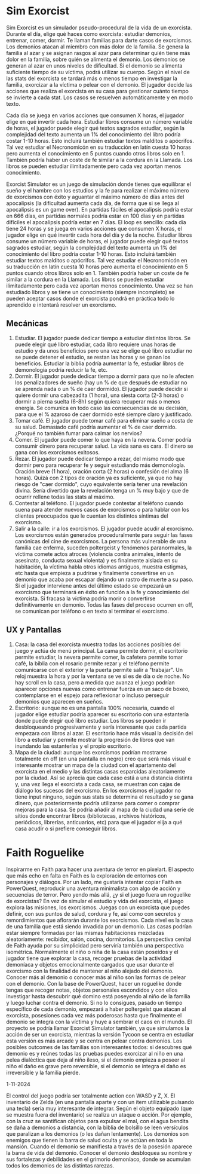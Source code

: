 # Sim Exorcist
Sim Exorcist es un simulador pseudo-procedural de la vida de un exorcista. Durante el día, elige qué haces como exorcista: estudiar demonios, entrenar, comer, dormir. Te llaman familias para darte casos de exorcismos. Los demonios atacan al miembro con más dolor de la familia. Se genera la familia al azar y se asignan rasgos al azar para determinar quién tiene más dolor en la familia, sobre quién se alimenta el demonio. Los demonios se generan al azar en unos niveles de dificultad. Si el demonio se alimenta suficiente tiempo de su víctima, podrá utilizar su cuerpo. Según el nivel de las stats del exorcista se tardará más o menos tiempo en investigar la familia, exorcizar a la víctima o pelear con el demonio. El jugador decide las acciones que realiza el exorcista en su casa para gestionar cuánto tiempo se invierte a cada stat. Los casos se resuelven automáticamente y en modo texto.

Cada día se juega en varios acciones que consumen X horas, el jugador elige en qué invertir cada hora. Estudiar libros consume un número variable de horas, el jugador puede elegir qué textos sagrados estudiar, según la complejidad del texto aumenta un 1% del conocimiento del libro podría costar 1-10 horas. Esto incluirá también estudiar textos malditos o apócrifos. Tal vez estudiar el Necronomicón en su traducción en latín cuesta 10 horas pero aumenta el conocimiento en 5 puntos cuando otros libros solo en 1. También podría haber un coste de fe similar a la cordura en la Llamada. Los libros se pueden estudiar ilimitadamente pero cada vez aportan menos conocimiento. 

Exorcist Simulator es un juego de simulación donde tienes que equilibrar el sueño y el hambre con los estudios y la fe para realizar el máximo número de exorcismos con éxito y aguantar el máximo número de días antes del apocalipsis (la dificultad aumenta cada día, de forma que si se llega al apocalipsis es un game over). En partidas fáciles el apocalipsis podría estar en 666 días, en partidas normales podría estar en 100 días y en partidas difíciles el apocalipsis podría estar en 7 días. El loop es sencillo: cada día tiene 24 horas y se juega en varios acciones que consumen X horas, el jugador elige en qué invertir cada hora del día y de la noche. Estudiar libros consume un número variable de horas, el jugador puede elegir qué textos sagrados estudiar, según la complejidad del texto aumenta un 1% del conocimiento del libro podría costar 1-10 horas. Esto incluirá también estudiar textos malditos o apócrifos. Tal vez estudiar el Necronomicón en su traducción en latín cuesta 10 horas pero aumenta el conocimiento en 5 puntos cuando otros libros solo en 1. También podría haber un coste de fe similar a la cordura en la Llamada. Los libros se pueden estudiar ilimitadamente pero cada vez aportan menos conocimiento. Una vez se han estudiado libros y se tiene un conocimiento (siempre incompleto) se pueden aceptar casos donde el exorcista pondrá en práctica todo lo aprendido e intentará resolver un exorcismo.

## Mecánicas
1. Estudiar. El jugador puede dedicar tiempo a estudiar distintos libros. Se puede elegir qué libro estudiar, cada libro requiere unas horas de estudio y da unos beneficios pero una vez se elige qué libro estudiar no se puede detener el estudio, se restan las horas y se ganan los beneficios. Estudiar la biblia podría aumentar la fe, estudiar libros de demonología podría reducir la fe, etc.
2. Dormir. El jugador puede dedicar tiempo a dormir para que no le afecten los penalizadores de sueño (hay un % de que después de estudiar no se aprenda nada o un % de caer dormido). El jugador puede decidir si quiere dormir una cabezadita (1 hora), una siesta corta (2-3 horas) o dormir a pierna suelta (6-8h) según quiera recuperar más o menos energía. Se comunica en todo caso las consecuencias de su decisión, para que el % azaroso de caer dormido esté siempre claro y justificado.
3. Tomar café. El jugador puede tomar café para eliminar sueño a costa de su salud. Demasiado café podría aumentar el % de caer dormido. ¿Porqué no también fumar para calmar los nervios?
4. Comer. El jugador puede comer lo que haya en la nevera. Comer podría consumir dinero para recuperar salud. La vida sana es cara. El dinero se gana con los exorcismos exitosos.
5. Rezar. El jugador puede dedicar tiempo a rezar, del mismo modo que dormir pero para recuperar fe y seguir estudiando más demonología. Oración breve (1 hora), oración corta (2 horas) o confesión del alma (6 horas). Quizá con 2 tipos de oración ya es suficiente, ya que no hay riesgo de "caer dormido", cuyo equivalente sería tener una revelación divina. Sería divertido que la revelación tenga un % muy bajo y que de ocurrir rellene todas las stats al máximo.
6. Contestar al teléfono. El jugador puede contestar al teléfono cuando suena para atender nuevos casos de exorcismos o para hablar con los clientes preocupados que le cuentan los distintos síntimas del exorcismo.
7. Salir a la calle: ir a los exorcismos. El jugador puede acudir al exorcismo.
Los exorcismos están generados proceduralmente para seguir las fases canónicas del cine de exorcismos. La persona más vulnerable de una familia cae enferma, suceden poltergeist y fenómenos paranormales, la víctima comete actos atroces (violencia contra animales, intento de asesinato, conducta sexual violenta) y es finalmente aislada en su habitación, la víctima habla otros idiomas antiguos, muestra estigmas, etc hasta que empieza a pudrirse y finalmente convertirse en un demonio que acaba por escapar dejando un rastro de muerte a su paso. Si el jugador interviene antes del último estado se empezará un exorcismo que terminará en éxito en función a la fe y conocimiento del exorcista. Si fracasa la víctima podría morir o convertirse definitivamente en demonio. Todas las fases del proceso ocurren en off, se comunican por teléfono o en texto al terminar el exorcismo.

## UX y Pantallas
1. Casa: la casa del exorcista muestra todas las acciones posibles del juego y actúa de menú principal. La cama permite dormir, el escritorio permite estudiar, la nevera permite comer, la cafetera permite tomar café, la biblia con el rosario permite rezar y el teléfono permite comunicarse con el exterior y la puerta permite salir a "trabajar". Un reloj muestra la hora y por la ventana se ve si es de día o de noche. No hay scroll en la casa, pero a medida que avanza el juego podrían aparecer opciones nuevas como entrenar fuerza en un saco de boxeo, contemplarse en el espejo para reflexionar o incluso perseguir demonios que aparecen en sueños.
2. Escritorio: aunque no es una pantalla 100% necesaria, cuando el jugador elige estudiar podría aparecer su escritorio con una estantería donde puede elegir qué libro estudiar. Los libros se pueden ir desbloqueando progresivamente y sería interesante que cada partida empezara con libros al azar. El escritorio hace más visual la decisión del libro a estudiar y permite mostrar la progresión de libros que van inundando las estanterías y el propio escritorio.
3. Mapa de la ciudad: aunque los exorcismos podrían mostrarse totalmente en off (en una pantalla en negro) creo que será más visual e interesante mostrar un mapa de la ciudad con el apartamento del exorcista en el medio y las distintas casas esparcidas aleatoriamente por la ciudad. Así se aprecia que cada caso está a una distancia distinta y, una vez llega el exorcista a cada casa, se muestran con cajas de diálogo los sucesos del exorcismo. En los exorcismos el jugador no tiene input ninguno, según sus stats se determina el resultado y se gana dinero, que posteriormente podría utilizarse para comer o comprar mejoras para la casa. Se podría añadir al mapa de la ciudad una serie de sitios donde encontrar libros (bibliotecas, archivos históricos, periódicos, librerías, anticuarios, etc) para que el jugador elija a qué casa acudir o si prefiere conseguir libros. 

# Faith Roguelike
Inspirarme en Faith para hacer una aventura de terror en pixelart. El aspecto que más echo en falta en Faith es la exploración de entornos con personajes y diálogos. Por un lado, me gustaría intentar copiar Faith en PowerQuest, reproducir una aventura minimalista con algo de acción y secuencias de terror. Pero yendo más allá, ¿y si el juego fuera un roguelike de exorcistas? En vez de simular el estudio y vida del exorcista, el juego explora las misiones, los exorcismos. Juegas con un exorcista que puedes definir, con sus puntos de salud, cordura y fe, así como con secretos y remordimientos que aflorarán durante los exorcismos. Cada nivel es la casa de una familia que está siendo invadida por un demonio. Las casas podrían estar siempre formadas por las mismas habitaciones mezcladas aleatoriamente: recibidor, salón, cocina, dormitorios. La perspectiva cenital de Faith ayuda por su simplicidad pero serviría también una perspectiva isométrica. Normalmente el niño o niña de la casa están poseídos y el jugador tiene que explorar la casa, recoger pruebas de la actividad demoníaca y objetos emocionalmente cargados que usar durante el exorcismo con la finalidad de mantener al niño alejado del demonio. Conocer más al demonio o conocer más al niño son las formas de pelear con el demonio. Con la base de PowerQuest, hacer un roguelike donde tengas que recoger notas, objetos personales escondidos y con ellos investigar hasta descubrir qué domino está poseyendo al niño de la familia y luego luchar contra el demonio. Si no lo consigues, pasado un tiempo específico de cada demonio, empezará a haber poltergeist que atacan al exorcista, posesiones cada vez más poderosas hasta que finalmente el demonio se integra con la víctima y huye a sembrar el caos en el mundo. El proyecto se podría llamar Exorcist Simulator también, ya que simulamos la acción de ser un exorcista, mientras la versión Tycoon se centra en estudiar esta versión es más arcade y se centra en pelear contra demonios. Los posibles outcomes de las familias son interesantes todos: si descubres qué demonio es y reúnes todas las pruebas puedes exorcizar al niño en una pelea dialéctica que deja al niño ileso, si el demonio empieza a poseer al niño el daño es grave pero reversible, si el demonio se integra el daño es irreversible y la familia pierde.

1-11-2024

El control del juego podría ser totalmente action con WASD y Z, X. El inventario de Zelda (en una pantalla aparte y con un ítem utilizable pulsando una tecla) sería muy interesante de integrar. Según el objeto equipado (que se muestra fuera del inventario) se realiza un ataque o acción. Por ejemplo, con la cruz se santifican objetos para expulsar el mal, con el agua bendita se daña a demonios a distancia, con la biblia de bolsillo se leen versículos que paralizan a los demonios (o les dañan lentamente). Los demonios son enemigos que tienen la barra de salud oculta y se actúan en toda la mansión. Cuando el demonio se manifiesta a través de la posesión aparece la barra de vida del demonio. Conocer el demonio desbloquea su nombre y sus fortalezas y debilidades en el grimorio demoníaco, donde se acumulan todos los demonios de las distintas rarezas.